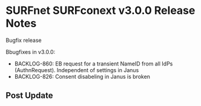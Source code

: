# SURFnet SURFconext v3.0.0 Release Notes #

Bugfix release

Bbugfixes in v3.0.0:
* BACKLOG-860: EB request for a transient NameID from all IdPs (AuthnRequest). Independent of settings in Janus
* BACKLOG-826: Consent disabeling in Janus is broken

Post Update
-------------